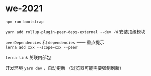 # we-2021

`npm run bootstrap`

`yarn add rollup-plugin-peer-deps-external --dev -W` 安装顶级模块

`peerDependencies` 和 `dependencies` —— 重点提示<br>
`lerna add xxx --scope=xxx --peer`

`lerna link` 关联内部包

开发环境 `yarn dev` ，自动更新 （浏览器可能需要强制刷新）
